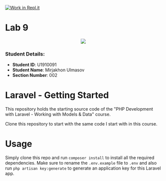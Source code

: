 [![Work in Repl.it](https://classroom.github.com/assets/work-in-replit-14baed9a392b3a25080506f3b7b6d57f295ec2978f6f33ec97e36a161684cbe9.svg)](https://classroom.github.com/online_ide?assignment_repo_id=4699026&assignment_repo_type=AssignmentRepo)

# Lab 9
<p align="center"><img src="https://laravel.com/assets/img/components/logo-laravel.svg"></p>

### Student Details:

- **Student ID**: U1910091
- **Student Name**: Mirjakhon Ulmasov
- **Section Number**: 002


# Laravel - Getting Started
This repository holds the starting source code of the "PHP Development with Laravel - Working with Models & Data" course.

Clone this repository to start with the same code I start with in this course.

# Usage
Simply clone this repo and run `composer install` to install all the required dependencies. Make sure to rename the `.env.example` file to `.env` and also run `php artisan key:generate` to generate an application key for this Laravel app.
